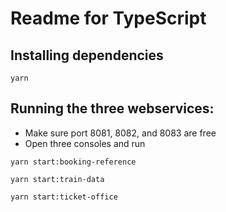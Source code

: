 # Readme for TypeScript

## Installing dependencies

```
yarn
```

## Running the three webservices:

* Make sure port 8081, 8082, and 8083 are free
* Open three consoles and run

```
yarn start:booking-reference
```

```
yarn start:train-data
```

```
yarn start:ticket-office
```
